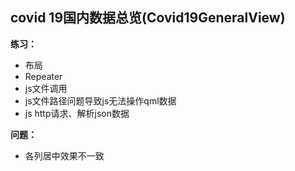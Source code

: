 ## covid 19国内数据总览(Covid19GeneralView)
**练习：**
+ 布局
+ Repeater
+ js文件调用
+ js文件路径问题导致js无法操作qml数据
+ js http请求、解析json数据

**问题：**

+ 各列居中效果不一致